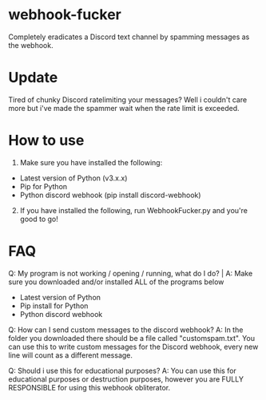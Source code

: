 # webhook-fucker
Completely eradicates a Discord text channel by spamming messages as the webhook.
# Update
Tired of chunky Discord ratelimiting your messages? Well i couldn't care more but i've made the spammer wait when the rate limit is exceeded.
# How to use
1. Make sure you have installed the following:
 - Latest version of Python (v3.x.x)
 - Pip for Python
 - Python discord webhook (pip install discord-webhook)
2. If you have installed the following, run WebhookFucker.py and you're good to go!
# FAQ
Q: My program is not working / opening / running, what do I do? | A: Make sure you downloaded and/or installed ALL of the programs below
 - Latest version of Python
 - Pip install for Python
 - Python discord webhook

Q: How can I send custom messages to the discord webhook? 
A: In the folder you downloaded there should be a file called "customspam.txt". You can use this to write custom messages for the Discord webhook, every new line will count as a different message.

Q: Should i use this for educational purposes? 
A: You can use this for educational purposes or destruction purposes, however you are FULLY RESPONSIBLE for using this webhook obliterator.
